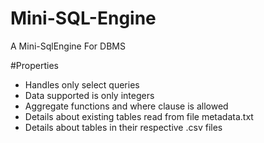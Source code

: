 # Mini-SQL-Engine
A Mini-SqlEngine For DBMS

#Properties

- Handles only select queries
- Data supported is only integers
- Aggregate functions and where clause is allowed
- Details about existing tables read from file metadata.txt
- Details about tables in their respective .csv files




